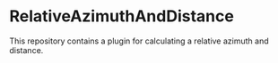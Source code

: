 # RelativeAzimuthAndDistance
This repository contains a plugin for calculating a relative azimuth and distance. 

